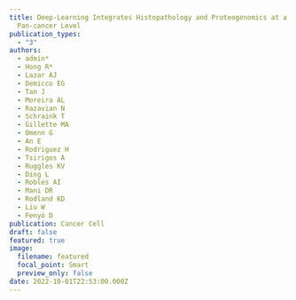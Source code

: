 ```yaml
---
title: Deep-Learning Integrates Histopathology and Proteogenomics at a
  Pan-cancer Level
publication_types:
  - "3"
authors:
  - admin*
  - Hong R*
  - Lazar AJ
  - Demicco EG
  - Tan J
  - Moreira AL
  - Razavian N
  - Schraink T
  - Gillette MA
  - Omenn G
  - An E
  - Rodriguez H
  - Tsirigos A
  - Ruggles KV
  - Ding L
  - Robles AI
  - Mani DR
  - Rodland KD
  - Liu W
  - Fenyö D
publication: Cancer Cell
draft: false
featured: true
image:
  filename: featured
  focal_point: Smart
  preview_only: false
date: 2022-10-01T22:53:00.000Z
---
```

